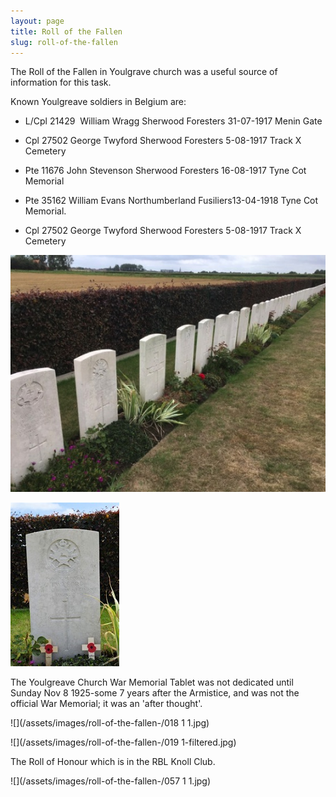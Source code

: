 ```yaml
---
layout: page
title: Roll of the Fallen
slug: roll-of-the-fallen
---
```


The Roll of the Fallen in Youlgrave church was a useful source of information for this task.

Known Youlgreave soldiers in Belgium are:

- L/Cpl 21429  William Wragg Sherwood Foresters 31-07-1917 Menin Gate 

- Cpl 27502 George Twyford Sherwood Foresters 5-08-1917 Track X Cemetery

- Pte 11676 John Stevenson Sherwood Foresters 16-08-1917 Tyne Cot Memorial

- Pte 35162 William Evans Northumberland Fusiliers13-04-1918 Tyne Cot Memorial.

- Cpl 27502 George Twyford Sherwood Foresters 5-08-1917 Track X Cemetery

![](/assets/images/roll-of-the-fallen-/IMG_0562-1.jpg)

![](/assets/images/roll-of-the-fallen-/074-filtered.jpg)

The Youlgreave Church War Memorial Tablet was not dedicated until Sunday Nov 8 1925-some 7 years after the Armistice, and was not the official War Memorial; it was an 'after thought'. 

![](/assets/images/roll-of-the-fallen-/018 1 1.jpg)

![](/assets/images/roll-of-the-fallen-/019 1-filtered.jpg)

The Roll of Honour which is in the RBL Knoll Club.

![](/assets/images/roll-of-the-fallen-/057 1 1.jpg)
